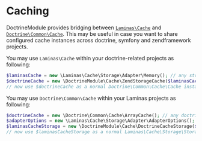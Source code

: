 # Caching

DoctrineModule provides bridging between
[`Laminas\Cache`](https://github.com/laminas/laminas-cache)
and [`Doctrine\Common\Cache`](https://github.com/doctrine/common/tree/master/lib/Doctrine/Common/Cache).
This may be useful in case you want to share configured cache instances across doctrine, symfony
and zendframework projects.

You may use `Laminas\Cache` within your doctrine-related projects as following:

```php
$laminasCache = new \Laminas\Cache\Storage\Adapter\Memory(); // any storage adapter is OK here
$doctrineCache = new \DoctrineModule\Cache\ZendStorageCache($laminasCache);
// now use $doctrineCache as a normal Doctrine\Common\Cache\Cache instance
```

You may use `Doctrine\Common\Cache` within your Laminas projects as following:

```php
$doctrineCache = new \Doctrine\Common\Cache\ArrayCache(); // any doctrine cache is OK here
$adapterOptions = new \Laminas\Cache\Storage\Adapter\AdapterOptions();
$laminasCacheStorage = new \DoctrineModule\Cache\DoctrineCacheStorage($adapterOptions, $doctrineCache);
// now use $laminasCacheStorage as a normal Laminas\Cache\Storage\StorageInterface instance.
```
